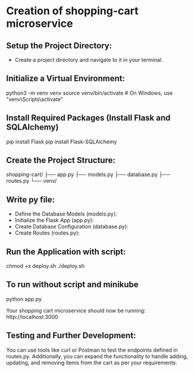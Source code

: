 # Creation of shopping-cart microservice

## Setup the Project Directory:
* Create a project directory and navigate to it in your terminal.

## Initialize a Virtual Environment:
python3 -m venv venv
source venv/bin/activate  # On Windows, use "venv\Scripts\activate"

## Install Required Packages (Install Flask and SQLAlchemy)
pip install Flask
pip install Flask-SQLAlchemy

## Create the Project Structure:
shopping-cart/
├── app.py
├── models.py
├── database.py
├── routes.py
└── venv/

## Write py file:
* Define the Database Models (models.py):
* Initialize the Flask App (app.py):
* Create Database Configuration (database.py):
* Create Routes (routes.py):

## Run the Application with script:
chmod +x deploy.sh
./deploy.sh

## To run without script and minikube
python app.py

Your shopping cart microservice should now be running: http://localhost:3000

## Testing and Further Development:
You can use tools like curl or Postman to test the endpoints defined in routes.py. Additionally, you can expand the functionality to handle adding, updating, and removing items from the cart as per your requirements.
